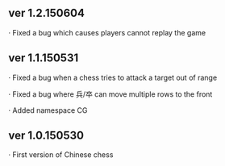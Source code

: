 ver 1.2.150604
--------------------------------------------------------------
· Fixed a bug which causes players cannot replay the game

ver 1.1.150531
--------------------------------------------------------------
· Fixed a bug when a chess tries to attack a target out of range

· Fixed a bug where 兵/卒 can move multiple rows to the front

· Added namespace CG

ver 1.0.150530
--------------------------------------------------------------
· First version of Chinese chess
